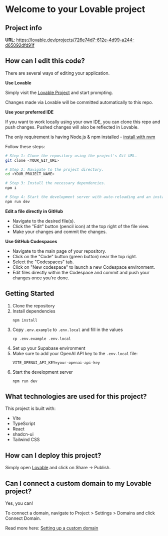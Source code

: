 # Welcome to your Lovable project

## Project info

**URL**: https://lovable.dev/projects/726e74d7-612e-4d99-a244-d65092dfd91f

## How can I edit this code?

There are several ways of editing your application.

**Use Lovable**

Simply visit the [Lovable Project](https://lovable.dev/projects/726e74d7-612e-4d99-a244-d65092dfd91f) and start prompting.

Changes made via Lovable will be committed automatically to this repo.

**Use your preferred IDE**

If you want to work locally using your own IDE, you can clone this repo and push changes. Pushed changes will also be reflected in Lovable.

The only requirement is having Node.js & npm installed - [install with nvm](https://github.com/nvm-sh/nvm#installing-and-updating)

Follow these steps:

```sh
# Step 1: Clone the repository using the project's Git URL.
git clone <YOUR_GIT_URL>

# Step 2: Navigate to the project directory.
cd <YOUR_PROJECT_NAME>

# Step 3: Install the necessary dependencies.
npm i

# Step 4: Start the development server with auto-reloading and an instant preview.
npm run dev
```

**Edit a file directly in GitHub**

- Navigate to the desired file(s).
- Click the "Edit" button (pencil icon) at the top right of the file view.
- Make your changes and commit the changes.

**Use GitHub Codespaces**

- Navigate to the main page of your repository.
- Click on the "Code" button (green button) near the top right.
- Select the "Codespaces" tab.
- Click on "New codespace" to launch a new Codespace environment.
- Edit files directly within the Codespace and commit and push your changes once you're done.

## Getting Started

1. Clone the repository
2. Install dependencies
   ```
   npm install
   ```
3. Copy `.env.example` to `.env.local` and fill in the values
   ```
   cp .env.example .env.local
   ```
4. Set up your Supabase environment
5. Make sure to add your OpenAI API key to the `.env.local` file:
   ```
   VITE_OPENAI_API_KEY=your-openai-api-key
   ```
6. Start the development server
   ```
   npm run dev
   ```

## What technologies are used for this project?

This project is built with:

- Vite
- TypeScript
- React
- shadcn-ui
- Tailwind CSS

## How can I deploy this project?

Simply open [Lovable](https://lovable.dev/projects/726e74d7-612e-4d99-a244-d65092dfd91f) and click on Share -> Publish.

## Can I connect a custom domain to my Lovable project?

Yes, you can!

To connect a domain, navigate to Project > Settings > Domains and click Connect Domain.

Read more here: [Setting up a custom domain](https://docs.lovable.dev/tips-tricks/custom-domain#step-by-step-guide)
